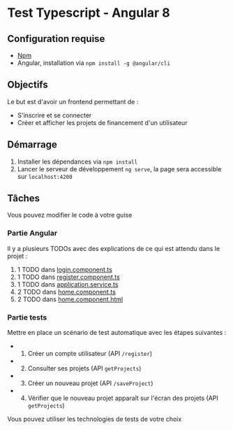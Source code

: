 # Test Typescript - Angular 8

## Configuration requise

- [Npm](https://www.npmjs.com/get-npm)
- Angular, installation via `npm install -g @angular/cli`

## Objectifs

Le but est d'avoir un frontend permettant de :

- S'inscrire et se connecter
- Créer et afficher les projets de financement d'un utilisateur

## Démarrage

1. Installer les dépendances via `npm install`
2. Lancer le serveur de développement `ng serve`, la page sera accessible sur `localhost:4200`

## Tâches

Vous pouvez modifier le code à votre guise

### Partie Angular

Il y a plusieurs TODOs avec des explications de ce qui est attendu dans le projet :

1. 1 TODO dans [login.component.ts](src/app/login/login.component.ts)
2. 1 TODO dans [register.component.ts](src/app/register/register.component.ts)
3. 1 TODO dans [application.service.ts](src/app/service/application.service.ts)
4. 2 TODO dans [home.component.ts](src/app/home/home.component.ts)
5. 2 TODO dans [home.component.html](src/app/home/home.component.html)

### Partie tests

Mettre en place un scénario de test automatique avec les étapes suivantes :

- 1. Créer un compte utilisateur (API `/register`)
- 2. Consulter ses projets (API `getProjects`)
- 3. Créer un nouveau projet (API `/saveProject`)
- 4. Vérifier que le nouveau projet apparaît sur l'écran des projets (API `getProjects`)

Vous pouvez utiliser les technologies de tests de votre choix
